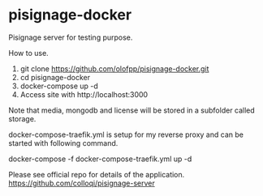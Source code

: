 # pisignage-docker
Pisignage server for testing purpose. 


How to use.
1. git clone https://github.com/olofpp/pisignage-docker.git
2. cd pisignage-docker
3. docker-compose up -d
4. Access site with http://localhost:3000

Note that media, mongodb and license will be stored in a subfolder called storage.

docker-compose-traefik.yml is setup for my reverse proxy and can be started with following command.

docker-compose -f docker-compose-traefik.yml up -d

Please see official repo for details of the application. 
https://github.com/colloqi/pisignage-server
